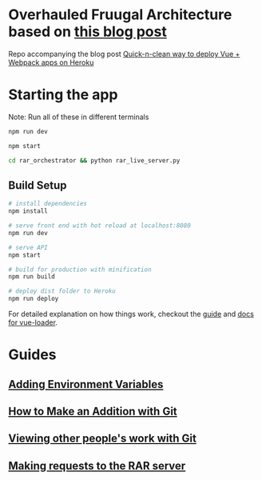 # Overhauled Fruugal Architecture based on [this blog post](https://medium.com/@sagarjauhari/quick-n-clean-way-to-deploy-vue-webpack-apps-on-heroku-b522d3904bc8#.nfswykqek)

Repo accompanying the blog post [Quick-n-clean way to deploy Vue + Webpack apps on Heroku
](https://medium.com/@sagarjauhari/quick-n-clean-way-to-deploy-vue-webpack-apps-on-heroku-b522d3904bc8#.xexhdzg4x)

# Starting the app

Note: Run all of these in different terminals

```bash
npm run dev 

npm start

cd rar_orchestrator && python rar_live_server.py
```

## Build Setup

``` bash
# install dependencies
npm install

# serve front end with hot reload at localhost:8080
npm run dev

# serve API 
npm start

# build for production with minification
npm run build

# deploy dist folder to Heroku
npm run deploy
```

For detailed explanation on how things work, checkout the [guide](https://github.com/vuejs-templates/webpack#vue-webpack-boilerplate) and [docs for vue-loader](http://vuejs.github.io/vue-loader).

# Guides

## [Adding Environment Variables](https://github.com/evankozliner/Fruugal/wiki/Adding-Environment-Variables-for-Watson-Functionality)

## [How to Make an Addition with Git](https://github.com/evankozliner/Fruugal/wiki/Making-a-New-Change-with-Git)

## [Viewing other people's work with Git](https://github.com/evankozliner/Fruugal/wiki/Viewing-Other-People's-work-with-Git)

## [Making requests to the RAR server](https://github.com/evankozliner/Fruugal/wiki/How-to-use-the-RAR-server)
